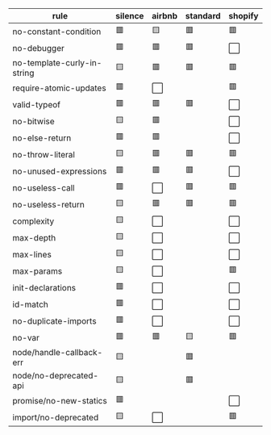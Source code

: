 |rule|silence|airbnb|standard|shopify|
|---|---|---|---|---|
|no-constant-condition|🟥|🟨|🟥|🟥|
|no-debugger|🟥|🟥|🟥|⬜|
|no-template-curly-in-string|🟨|🟥|🟥|🟥|
|require-atomic-updates|🟥|⬜||🟥|
|valid-typeof|🟥|🟥|🟥|⬜|
|no-bitwise|🟨|🟥||⬜|
|no-else-return|🟥|🟥||⬜|
|no-throw-literal|🟨|🟥|🟥|🟥|
|no-unused-expressions|🟥|🟥|🟥|⬜|
|no-useless-call|🟥|⬜|🟥|🟥|
|no-useless-return|🟨|🟥|🟥|🟥|
|complexity|🟨|⬜||⬜|
|max-depth|🟨|⬜||⬜|
|max-lines|🟨|⬜||⬜|
|max-params|🟨|⬜||🟥|
|init-declarations|🟥|⬜||⬜|
|id-match|🟥|⬜||⬜|
|no-duplicate-imports|🟥|⬜||⬜|
|no-var|🟥|🟥|🟨|🟥|
|node/handle-callback-err|🟨||🟥||
|node/no-deprecated-api|🟨||🟥||
|promise/no-new-statics|🟥|||⬜|
|import/no-deprecated|🟨|⬜||🟥|
